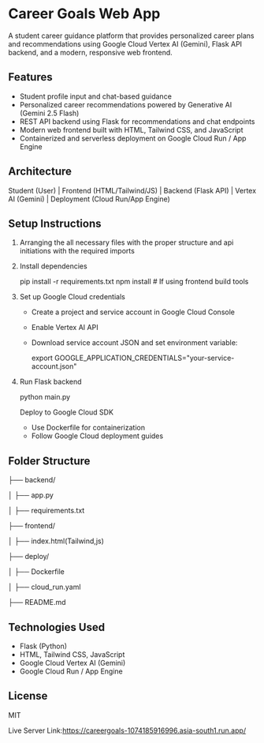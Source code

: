 
# Career Goals Web App

A student career guidance platform that provides personalized career plans and recommendations using Google Cloud Vertex AI (Gemini), Flask API backend, and a modern, responsive web frontend.

## Features

- Student profile input and chat-based guidance
- Personalized career recommendations powered by Generative AI (Gemini 2.5 Flash)
- REST API backend using Flask for recommendations and chat endpoints
- Modern web frontend built with HTML, Tailwind CSS, and JavaScript
- Containerized and serverless deployment on Google Cloud Run / App Engine

 ## Architecture


Student (User)
      |
Frontend (HTML/Tailwind/JS)
      |
Backend (Flask API)
      |
Vertex AI (Gemini)
      |
Deployment (Cloud Run/App Engine)


## Setup Instructions

1. Arranging the all necessary files with the proper structure and api initiations with the required imports

2. Install dependencies
   
   pip install -r requirements.txt
   npm install        # If using frontend build tools
   

3. Set up Google Cloud credentials
   - Create a project and service account in Google Cloud Console
   - Enable Vertex AI API
   - Download service account JSON and set environment variable:
     
     export GOOGLE_APPLICATION_CREDENTIALS="your-service-account.json"
     

4. Run Flask backend
   
   python main.py
   

   Deploy to Google Cloud SDK
   - Use Dockerfile for containerization
   - Follow Google Cloud deployment guides

## Folder Structure



├── backend/

│   ├── app.py

│   ├── requirements.txt

├── frontend/

│   ├── index.html(Tailwind,js)

├── deploy/

│   ├── Dockerfile

│   ├── cloud_run.yaml

├── README.md


## Technologies Used

- Flask (Python)
- HTML, Tailwind CSS, JavaScript
- Google Cloud Vertex AI (Gemini)
- Google Cloud Run / App Engine



## License

MIT


Live Server Link:https://careergoals-1074185916996.asia-south1.run.app/
